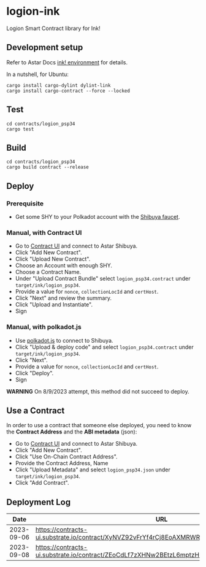# logion-ink
Logion Smart Contract library for Ink!

## Development setup

Refer to Astar Docs [ink! environment]() for details.

In a nutshell, for Ubuntu:

```shell
cargo install cargo-dylint dylint-link
cargo install cargo-contract --force --locked
```

## Test

```shell
cd contracts/logion_psp34
cargo test
```

## Build

```shell
cd contracts/logion_psp34
cargo build contract --release
```

## Deploy

### Prerequisite
* Get some SHY to your Polkadot account with the [Shibuya faucet](https://portal.astar.network/shibuya-testnet/assets).

### Manual, with Contract UI
* Go to [Contract UI](https://contracts-ui.substrate.io/?rpc=wss://rpc.shibuya.astar.network) and connect to Astar Shibuya.
* Click "Add New Contract".
* Click "Upload New Contract".
* Choose an Account with enough SHY.
* Choose a Contract Name.
* Under "Upload Contract Bundle" select `logion_psp34.contract` under `target/ink/logion_psp34`.
* Provide a value for `nonce`, `collectionLocId` and `certHost`.
* Click "Next" and review the summary.
* Click "Upload and Instantiate".
* Sign

### Manual, with polkadot.js
* Use [polkadot.js](https://polkadot.js.org/apps/?rpc=wss%3A%2F%2Frpc.shibuya.astar.network#/contracts) to connect to Shibuya.
* Click "Upload & deploy code" and select `logion_psp34.contract` under `target/ink/logion_psp34`.
* Click "Next".
* Provide a value for `nonce`, `collectionLocId` and `certHost`.
* Click "Deploy".
* Sign

**WARNING** On 8/9/2023 attempt, this method did not succeed to deploy.

## Use a Contract

In order to use a contract that someone else deployed, you need to know the **Contract Address** and the **ABI metadata** (json):

* Go to [Contract UI](https://contracts-ui.substrate.io/?rpc=wss://rpc.shibuya.astar.network) and connect to Astar Shibuya.
* Click "Add New Contract".
* Click "Use On-Chain Contract Address".
* Provide the Contract Address, Name
* Click "Upload Metadata" and select `logion_psp34.json` under `target/ink/logion_psp34`.
* Click "Add Contract".


## Deployment Log
| Date       | URL                                                                                        | Contract Address                                |
|------------|--------------------------------------------------------------------------------------------|-------------------------------------------------|
| 2023-09-06 | https://contracts-ui.substrate.io/contract/XyNVZ92vFrYf4rCj8EoAXMRWRG7okRy7gxhn167HaYQZqTc | XyNVZ92vFrYf4rCj8EoAXMRWRG7okRy7gxhn167HaYQZqTc |
| 2023-09-08 | https://contracts-ui.substrate.io/contract/ZEoCdLf7zXHNw2BEtzL6mptzHKKFWAc2jYyeuRkVQUW7ddw | ZEoCdLf7zXHNw2BEtzL6mptzHKKFWAc2jYyeuRkVQUW7ddw |

